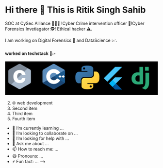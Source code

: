 # Hi there 👋 This is Ritik Singh Sahib

SOC at CySec Alliance 🤵🏻💼 !Cyber Crime intervention officer 👮!Cyber Forensics Invetiagator 🕵! Ethical hacker ⚠️.

I am working on Digital Forensics 🔬 and DataScience 📈.

#### worked on techstack 💼:-
![GitHub Logo](/images/bbj.png)




2. 🌐 web development
2. Second item
3. Third item
4. Fourth item
- 🌱 I’m currently learning ...
- 👯 I’m looking to collaborate on ...
- 🤔 I’m looking for help with ...
- 💬 Ask me about ...
- 📫 How to reach me: ...
- 😄 Pronouns: ...
- ⚡ Fun fact: ...
-->

